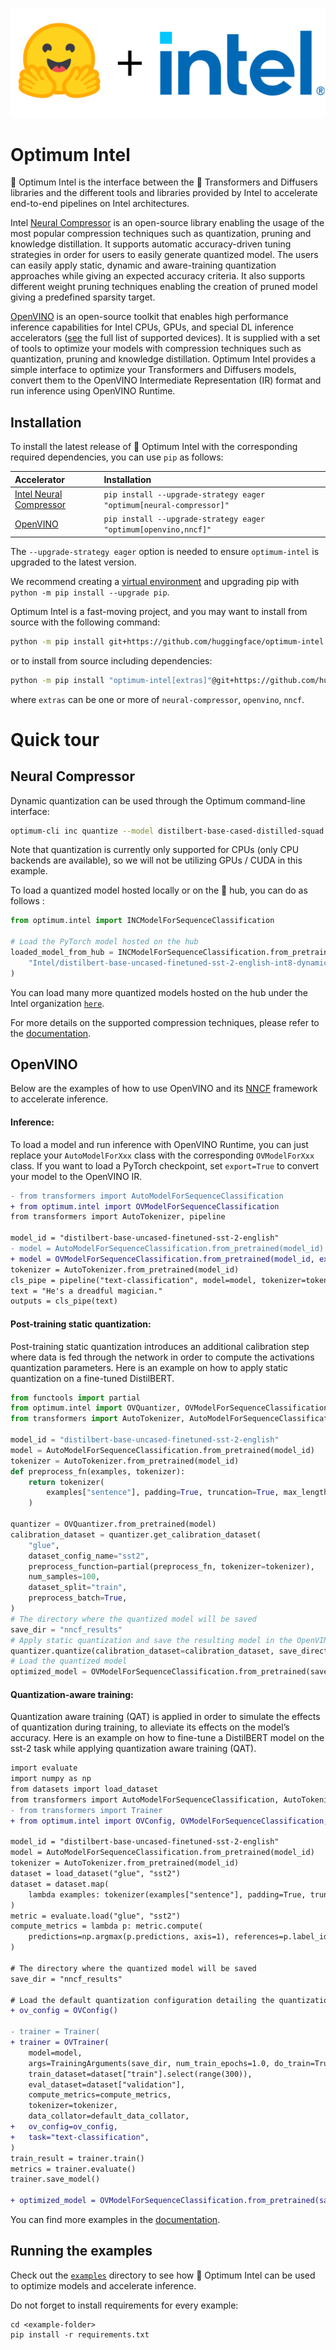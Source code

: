 <p align="center">
    <img src="readme_logo.png" />
</p>

# Optimum Intel

🤗 Optimum Intel is the interface between the 🤗 Transformers and Diffusers libraries and the different tools and libraries provided by Intel to accelerate end-to-end pipelines on Intel architectures.

Intel [Neural Compressor](https://www.intel.com/content/www/us/en/developer/tools/oneapi/neural-compressor.html) is an open-source library enabling the usage of the most popular compression techniques such as quantization, pruning and knowledge distillation. It supports automatic accuracy-driven tuning strategies in order for users to easily generate quantized model. The users can easily apply static, dynamic and aware-training quantization approaches while giving an expected accuracy criteria. It also supports different weight pruning techniques enabling the creation of pruned model giving a predefined sparsity target.

[OpenVINO](https://docs.openvino.ai/latest/index.html) is an open-source toolkit that enables high performance inference capabilities for Intel CPUs, GPUs, and special DL inference accelerators ([see](https://docs.openvino.ai/latest/openvino_docs_OV_UG_supported_plugins_Supported_Devices.html) the full list of supported devices). It is supplied with a set of tools to optimize your models with compression techniques such as quantization, pruning and knowledge distillation. Optimum Intel provides a simple interface to optimize your Transformers and Diffusers models, convert them to the OpenVINO Intermediate Representation (IR) format and run inference using OpenVINO Runtime.


## Installation

To install the latest release of 🤗 Optimum Intel with the corresponding required dependencies, you can use `pip` as follows:

| Accelerator                                                                                                      | Installation                                                         |
|:-----------------------------------------------------------------------------------------------------------------|:---------------------------------------------------------------------|
| [Intel Neural Compressor](https://www.intel.com/content/www/us/en/developer/tools/oneapi/neural-compressor.html) | `pip install --upgrade-strategy eager "optimum[neural-compressor]"`  |
| [OpenVINO](https://docs.openvino.ai/latest/index.html)                                                           | `pip install --upgrade-strategy eager "optimum[openvino,nncf]"`      |

The `--upgrade-strategy eager` option is needed to ensure `optimum-intel` is upgraded to the latest version.

We recommend creating a [virtual environment](https://packaging.python.org/en/latest/guides/installing-using-pip-and-virtual-environments/#creating-a-virtual-environment) and upgrading
pip with `python -m pip install --upgrade pip`.

Optimum Intel is a fast-moving project, and you may want to install from source with the following command:

```bash
python -m pip install git+https://github.com/huggingface/optimum-intel.git
```

or to install from source including dependencies:

```bash
python -m pip install "optimum-intel[extras]"@git+https://github.com/huggingface/optimum-intel.git
```

where `extras` can be one or more of `neural-compressor`, `openvino`, `nncf`.

# Quick tour

## Neural Compressor

Dynamic quantization can be used through the Optimum command-line interface:

```bash
optimum-cli inc quantize --model distilbert-base-cased-distilled-squad --output ./quantized_distilbert
```
Note that quantization is currently only supported for CPUs (only CPU backends are available), so we will not be utilizing GPUs / CUDA in this example.

To load a quantized model hosted locally or on the 🤗 hub, you can do as follows :
```python
from optimum.intel import INCModelForSequenceClassification

# Load the PyTorch model hosted on the hub
loaded_model_from_hub = INCModelForSequenceClassification.from_pretrained(
    "Intel/distilbert-base-uncased-finetuned-sst-2-english-int8-dynamic"
)
```

You can load many more quantized models hosted on the hub under the Intel organization [`here`](https://huggingface.co/Intel).

For more details on the supported compression techniques, please refer to the [documentation](https://huggingface.co/docs/optimum/main/en/intel/optimization_inc).


## OpenVINO

Below are the examples of how to use OpenVINO and its [NNCF](https://docs.openvino.ai/latest/tmo_introduction.html) framework to accelerate inference.

#### Inference:

To load a model and run inference with OpenVINO Runtime, you can just replace your `AutoModelForXxx` class with the corresponding `OVModelForXxx` class.
If you want to load a PyTorch checkpoint, set `export=True` to convert your model to the OpenVINO IR.

```diff
- from transformers import AutoModelForSequenceClassification
+ from optimum.intel import OVModelForSequenceClassification
from transformers import AutoTokenizer, pipeline

model_id = "distilbert-base-uncased-finetuned-sst-2-english"
- model = AutoModelForSequenceClassification.from_pretrained(model_id)
+ model = OVModelForSequenceClassification.from_pretrained(model_id, export=True)
tokenizer = AutoTokenizer.from_pretrained(model_id)
cls_pipe = pipeline("text-classification", model=model, tokenizer=tokenizer)
text = "He's a dreadful magician."
outputs = cls_pipe(text)
```

#### Post-training static quantization:

Post-training static quantization introduces an additional calibration step where data is fed through the network in order to compute the activations quantization parameters. Here is an example on how to apply static quantization on a fine-tuned DistilBERT.

```python
from functools import partial
from optimum.intel import OVQuantizer, OVModelForSequenceClassification
from transformers import AutoTokenizer, AutoModelForSequenceClassification

model_id = "distilbert-base-uncased-finetuned-sst-2-english"
model = AutoModelForSequenceClassification.from_pretrained(model_id)    
tokenizer = AutoTokenizer.from_pretrained(model_id)
def preprocess_fn(examples, tokenizer):
    return tokenizer(
        examples["sentence"], padding=True, truncation=True, max_length=128
    )

quantizer = OVQuantizer.from_pretrained(model)
calibration_dataset = quantizer.get_calibration_dataset(
    "glue",
    dataset_config_name="sst2",
    preprocess_function=partial(preprocess_fn, tokenizer=tokenizer),
    num_samples=100,
    dataset_split="train",
    preprocess_batch=True,
)
# The directory where the quantized model will be saved
save_dir = "nncf_results"
# Apply static quantization and save the resulting model in the OpenVINO IR format
quantizer.quantize(calibration_dataset=calibration_dataset, save_directory=save_dir)
# Load the quantized model
optimized_model = OVModelForSequenceClassification.from_pretrained(save_dir)
```

#### Quantization-aware training:

Quantization aware training (QAT) is applied in order to simulate the effects of quantization during training, to alleviate its effects on the model’s accuracy. Here is an example on how to fine-tune a DistilBERT model on the sst-2 task while applying quantization aware training (QAT).

```diff
import evaluate
import numpy as np
from datasets import load_dataset
from transformers import AutoModelForSequenceClassification, AutoTokenizer, TrainingArguments, default_data_collator
- from transformers import Trainer
+ from optimum.intel import OVConfig, OVModelForSequenceClassification, OVTrainer

model_id = "distilbert-base-uncased-finetuned-sst-2-english"
model = AutoModelForSequenceClassification.from_pretrained(model_id)    
tokenizer = AutoTokenizer.from_pretrained(model_id)
dataset = load_dataset("glue", "sst2")
dataset = dataset.map(
    lambda examples: tokenizer(examples["sentence"], padding=True, truncation=True, max_length=128), batched=True
)
metric = evaluate.load("glue", "sst2")
compute_metrics = lambda p: metric.compute(
    predictions=np.argmax(p.predictions, axis=1), references=p.label_ids
)

# The directory where the quantized model will be saved
save_dir = "nncf_results"

# Load the default quantization configuration detailing the quantization we wish to apply
+ ov_config = OVConfig()

- trainer = Trainer(
+ trainer = OVTrainer(
    model=model,
    args=TrainingArguments(save_dir, num_train_epochs=1.0, do_train=True, do_eval=True),
    train_dataset=dataset["train"].select(range(300)),
    eval_dataset=dataset["validation"],
    compute_metrics=compute_metrics,
    tokenizer=tokenizer,
    data_collator=default_data_collator,
+   ov_config=ov_config,
+   task="text-classification",
)
train_result = trainer.train()
metrics = trainer.evaluate()
trainer.save_model()

+ optimized_model = OVModelForSequenceClassification.from_pretrained(save_dir)
```

You can find more examples in the [documentation](https://huggingface.co/docs/optimum/intel/index).


## Running the examples

Check out the [`examples`](https://github.com/huggingface/optimum-intel/tree/main/examples) directory to see how 🤗 Optimum Intel can be used to optimize models and accelerate inference.

Do not forget to install requirements for every example:

```
cd <example-folder>
pip install -r requirements.txt
```
